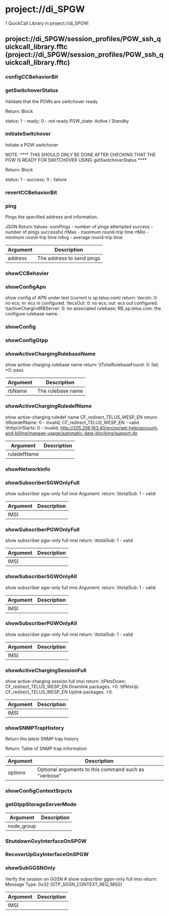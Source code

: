 # project://di_SPGW
1 QuickCall Library in project://di_SPGW:
## project://di_SPGW/session_profiles/PGW_ssh_quickcall_library.fftc (project://di_SPGW/session_profiles/PGW_ssh_quickcall_library.fftc)

### configCCBehaviorBit
### getSwitchoverStatus
Validate that the PGWs are switchover ready

Return: Block

status: 1 - ready; 0 - not ready
PGW_state: Active / Standby 
### initiateSwitchover
Initiate a PGW switchover

NOTE:  **** THIS SHOULD ONLY BE DONE AFTER CHECKING THAT THE PGW IS READY FOR SWITCHOVER USING getSwitchoverStatus ****

Return: Block

status: 1 - success; 0 - failure
### revertCCBehaviorBit
### ping
Pings the specified address and information.

JSON Return Values:
numPings - number of pings attempted
success - number of pings successful
rtMax - maximum round-trip time
rtMin - minimum round-trip time
rtAvg - average round-trip time

Argument | Description
------------ | -------------
address | The address to send pings
### showCCBehavior
### showConfigApn
show config of APN under test (current is sp.telus.com)
return:
\tecsIn: 0: no ecs; in: ecs in configured.
\tecsOut: 0: no ecs; out: ecs out configured.
\tactiveChargindRBServer: 0: no associated rulebase; RB_sp.telus.com: the configure rulebase name.
### showConfig
### showConfigGtpp
### showActiveChargingRulebaseName
show active-charging rulebase name <rb name>
return:
\tTotalRulebaseFound: 0: fail; >0: pass.

Argument | Description
------------ | -------------
rbName | The rulebase name
### showActiveChargingRuledefName
show active-charging ruledef name CF_redirect_TELUS_WESP_EN
return:
\tRuledefName: 0 - invalid; CF_redirect_TELUS_WESP_EN - valid.
\thttpUrlStarts: 0 - invalid; http://205.206.163.40/en/on/get-help/account-and-billing/manage-usage/automatic-data-blocking/support.do

Argument | Description
------------ | -------------
ruledefName | 
### showNetworkInfo
### showSubscriberSGWOnlyFull
show subscriber sgw-only full imsi <imsi>
Argument: <imsi>
return: 
\ttotalSub: 1 - valid

Argument | Description
------------ | -------------
IMSI | 
### showSubscriberPGWOnlyFull
show subscriber pgw-only full imsi <imsi>
return: 
\ttotalSub: 1 - valid

Argument | Description
------------ | -------------
IMSI | 
### showSubscriberSGWOnlyAll
show subscriber sgw-only full imsi <imsi>
Argument: <imsi>
return: 
\ttotalSub: 1 - valid

Argument | Description
------------ | -------------
IMSI | 
### showSubscriberPGWOnlyAll
show subscriber pgw-only full imsi <imsi>
return: 
\ttotalSub: 1 - valid

Argument | Description
------------ | -------------
IMSI | 
### showActiveChargingSessionFull
show active-charging session full imsi <imsi>
return:
\tPktsDown: CF_redirect_TELUS_WESP_EN Downlink packages. >0.
\tPktsUp: CF_redirect_TELUS_WESP_EN Uplink packages. >0.

Argument | Description
------------ | -------------
IMSI | 
### showSNMPTrapHistory
Return the latest SNMP trap history

Return:
Table of SNMP trap information

Argument | Description
------------ | -------------
options | Optional arguments to this command such as "verbose"
### showConfigContextSrpctx
### getGtppStorageServerMode

Argument | Description
------------ | -------------
node_group | 
### ShutdownGxyInterfaceOnSPGW
### RecoverUpGxyInterfaceOnSPGW
### showSubGGSNOnly
Verify the session on GGSN # show subscriber ggsn-only full imsi <IMSI>
return:
Message Type: 0x32 (GTP_SGSN_CONTEXT_REQ_MSG)

Argument | Description
------------ | -------------
IMSI | 
